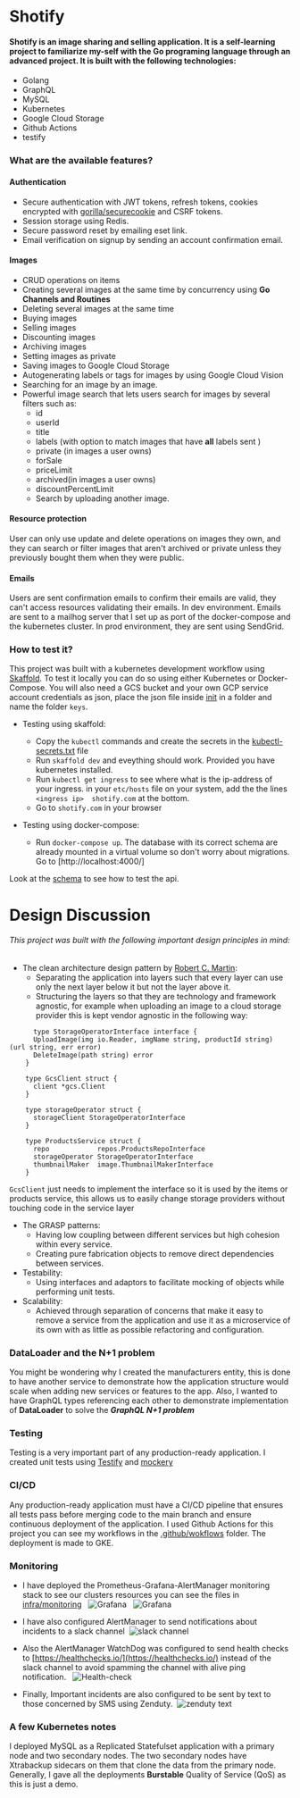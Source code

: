 # Shotify

#### Shotify is an image sharing and selling application. It is a self-learning project to familiarize my-self with the Go programing language through an advanced project. It is built with the following technologies: 

- Golang 
- GraphQL
- MySQL
- Kubernetes
- Google Cloud Storage
- Github Actions
- testify

### What are the available features? 

#### Authentication
- Secure authentication with JWT tokens, refresh tokens, cookies encrypted with [gorilla/securecookie](https://github.com/gorilla/securecookie) and CSRF tokens.
- Session storage using Redis.
- Secure password reset by emailing eset link.
- Email verification on signup by sending an account confirmation email.
#### Images
- CRUD operations on items 
- Creating several images at the same time by concurrency using **Go Channels and Routines**
- Deleting several images at the same time
- Buying images 
- Selling images
- Discounting images
- Archiving images
- Setting images as private
- Saving images to Google Cloud Storage
- Autogenerating labels or tags for images by using Google Cloud Vision
- Searching for an image by an image.
- Powerful image search that lets users search for images by several filters such as:
    * id
    * userId
    * title
    * labels (with option to match images that have **all** labels sent )
    * private (in images a user owns)
    * forSale 
    * priceLimit 
    * archived(in images a user owns)
    * discountPercentLimit
    * Search by uploading another image.

#### Resource protection

 User can only use update and delete operations on images they own, and they can search or filter images that aren't archived or private unless they previously bought them when they were public.

#### Emails

Users are sent confirmation emails to confirm their emails are valid, they can't access resources validating their emails. 
In dev environment. Emails are sent to a mailhog server that I set up as port of the docker-compose and the kubernetes cluster. In prod environment, they are sent using SendGrid.

### How to test it?

This project was built with a kubernetes development workflow using [Skaffold](https://skaffold.dev/).
To test it locally you can do so using either Kubernetes or Docker-Compose. You will also need a GCS bucket and 
your own GCP service account credentials as json, place the json file inside [init](./init) in a folder and name the folder `keys`.

- Testing using skaffold:
    * Copy the `kubectl` commands and create the secrets in the [kubectl-secrets.txt](./infra/kubectl-secrets.txt) file
    * Run `skaffold dev` and eveything should work. Provided you have kubernetes installed.
    * Run `kubectl get ingress` to see where what is the ip-address of your ingress. in your `etc/hosts` file on your system,
    add the the lines `<ingress ip>  shotify.com` at the bottom.
    * Go to `shotify.com` in your browser

- Testing using docker-compose:
    * Run `docker-compose up`. The database with its correct schema are already mounted in a virtual volume so don't worry about migrations. Go to [http://localhost:4000/]


Look at the [schema](./backend/graphql/schemas) to see how to test the api.

# Design Discussion

###### This project was built with the following important design principles in mind:
- The clean architecture design pattern by [Robert C. Martin](https://blog.cleancoder.com/uncle-bob/2012/08/13/the-clean-architecture.html):
  * Separating the application into layers such that every layer can use only the next layer below it but not the layer above it.
  * Structuring the layers so that they are technology and framework agnostic, for example when uploading an image to a cloud storage provider this is kept vendor agnostic in the following way:
 ```
      type StorageOperatorInterface interface {
      UploadImage(img io.Reader, imgName string, productId string) (url string, err error)
      DeleteImage(path string) error
    }

    type GcsClient struct {
      client *gcs.Client
    }

    type storageOperator struct {
      storageClient StorageOperatorInterface
    }

    type ProductsService struct {
      repo            repos.ProductsRepoInterface
      storageOperator StorageOperatorInterface
      thumbnailMaker  image.ThumbnailMakerInterface
    }
 ```
`GcsClient` just needs to implement the interface so it is used by the items or products service, this allows us to easily change storage providers without touching code in the service layer

- The GRASP patterns:
  * Having low coupling between different services but high cohesion within every service.
  * Creating pure fabrication objects to remove direct dependencies between services.
- Testability:
  * Using interfaces and adaptors to facilitate mocking of objects while performing unit tests.
- Scalability:
  * Achieved through separation of concerns that make it easy to remove a service from the application and use it as a microservice of its own with as little as possible refactoring and configuration.

### DataLoader and the N+1 problem
You might be wondering why I created the manufacturers entity, this is done to have another service to demonstrate how the application structure would scale when adding new services or features to the app. Also, I wanted to have GraphQL types referencing each other to demonstrate implementation of **DataLoader** to solve the ***GraphQL N+1 problem***

### Testing
Testing is a very important part of any production-ready application. I created unit tests using [Testify](https://github.com/stretchr/testify) and [mockery](https://github.com/vektra/mockery)

### CI/CD
Any production-ready application must have a CI/CD pipeline that ensures all tests pass before merging code to the main branch and ensure continuous deployment of the application. I used Github Actions for this project you can see my workflows in the [.github/wokflows](./.github/workflows) folder. The deployment is made to GKE.

### Monitoring 
- I have deployed the Prometheus-Grafana-AlertManager monitoring stack to see our clusters resources you can see the files in [infra/monitoring](./infra/monitoring)
  ![Grafana](https://i.imgur.com/2xLOoch.png)
  ![Grafana](https://i.imgur.com/gjZMWnj.png)
  
  
- I have also configured AlertManager to send notifications about incidents to a slack channel
 ![slack channel](https://i.imgur.com/L3a1pMz.png)
 
 
- Also the AlertManager WatchDog was configured to send health checks to [https://healthchecks.io/](https://healthchecks.io/) instead of the slack channel to avoid spamming the channel with alive ping notification.
  ![Health-check](https://i.imgur.com/mpmnkYd.png)
  
  
- Finally, Important incidents are also configured to be sent by text to those concerned by SMS using Zenduty.
 ![zenduty text](https://i.imgur.com/P3ofwzX.jpeg)
  
### A few Kubernetes notes
I deployed MySQL as a Replicated Statefulset application with a primary node and two secondary nodes. The two secondary nodes have Xtrabackup sidecars on them that clone the data from the primary node. Generally, I gave all the deployments **Burstable** Quality of Service (QoS) as this is just a demo.